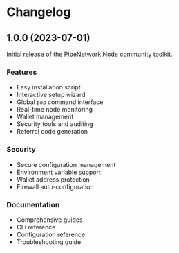 # Changelog

## 1.0.0 (2023-07-01)

Initial release of the PipeNetwork Node community toolkit.

### Features
- Easy installation script
- Interactive setup wizard
- Global `pop` command interface
- Real-time node monitoring
- Wallet management
- Security tools and auditing
- Referral code generation

### Security
- Secure configuration management
- Environment variable support
- Wallet address protection
- Firewall auto-configuration

### Documentation
- Comprehensive guides
- CLI reference
- Configuration reference
- Troubleshooting guide 